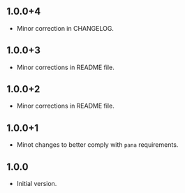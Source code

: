 ## 1.0.0+4

- Minor correction in CHANGELOG.

## 1.0.0+3

- Minor corrections in README file.

## 1.0.0+2

- Minor corrections in README file.

## 1.0.0+1

- Minot changes to better comply with `pana` requirements.

## 1.0.0

- Initial version.

